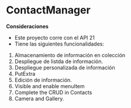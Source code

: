 # ContactManager

**Consideraciones**
- Este proyecto corre con el API 21
- Tiene las siguientes funcionalidades:

1. Almacenamiento de información en colección
2. Despliegue de listda de información. 
3. Despliegue personalizada de información
4. PutExtra
5. Edición de información.
6. Visible and enable menuItem 
7. Complete the CRUD in Contacts
8. Camera and Gallery.

  



